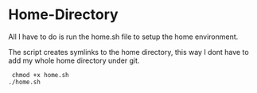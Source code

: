 # Home-Directory
All I have to do is run the home.sh file to setup the home environment.  

The script creates symlinks to the home directory, this way I dont have to  add my whole home directory under git.


` chmod +x home.sh`  
`./home.sh`


